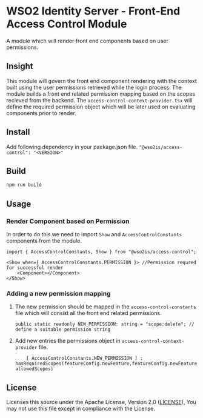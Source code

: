 # WSO2 Identity Server - Front-End Access Control Module

A module which will render front end components based on user permissions.

## Insight
This module will govern the front end component rendering with the context built using the user permissions  retrieved while the login process. The module builds a front end related permission mapping based on the scopes recieved from the backend. The `access-control-context-provider.tsx` will define the required permission object which will be later used on evaluating components prior to render. 

## Install
Add following dependency in your package.json file.
`"@wso2is/access-control": "<VERSION>"`

## Build
```bash
npm run build
```

## Usage
### Render Component based on Permission
In order to do this we need to import `Show` and `AccessControlConstants` components from the module. 

```
import { AccessControlConstants, Show } from "@wso2is/access-control";

<Show when={ AccessControlConstants.PERMISSION }> //Permission requred for successful render
    <Component></Component>
</Show>
```

### Adding a new permission mapping
1. The new permission should be mapped in the `access-control-constants` file which will consist all the front end related permissions.

    ```
    public static readonly NEW_PERMISSION: string = "scope:delete"; // define a suitable permission string
    ```
2. Add new entries the permissions object in `access-control-context-provider` file.
    
    ```
        [ AccessControlConstants.NEW_PERMISSION ] : hasRequiredScopes(featureConfig.newFeature,featureConfig.newFeature.scopes.permission, allowedScopes)
    ```

## License

Licenses this source under the Apache License, Version 2.0 ([LICENSE](../../LICENSE)), You may not use this file except in compliance with the License.
